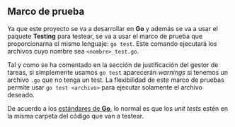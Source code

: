 ## Marco de prueba

Ya que este proyecto se va a desarrollar en **Go** y además se va a usar el paquete **Testing** para testear, se va a usar el marco de prueba que proporcionarna el mismo lenguaje: ``go test``. Este comando ejecutará los archivos cuyo nombre sea ``<nombre>_test.go``.

Tal y como se ha comentado en la sección de justificación del gestor de tareas, si simplemente usamos ``go test`` aparecerán *warnings* si tenemos un archivo ``.go`` que no tenga un test. La flexibilidad de este marco de pruebas permite usar ``go test <archivo>`` para ejecutar solamente el archivo deseado.

De acuerdo a los [estándares de **Go**](https://vsupalov.com/go-folder-structure/), lo normal es que los *unit tests* estén en la misma carpeta del código que van a testear.